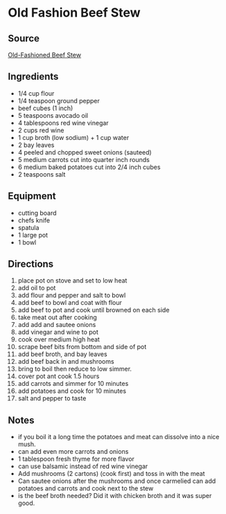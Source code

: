 ---
---


# Old Fashion Beef Stew

## Source

[Old-Fashioned Beef Stew](https://cooking.nytimes.com/recipes/4735-old-fashioned-beef-stew)

## Ingredients

- 1/4 cup flour
- 1/4 teaspoon ground pepper
- beef cubes (1 inch)
- 5 teaspoons avocado oil
- 4 tablespoons red wine vinegar
- 2 cups red wine
- 1 cup broth (low sodium) + 1 cup water
- 2 bay leaves
- 4 peeled and chopped sweet onions (sauteed)
- 5 medium carrots cut into quarter inch rounds
- 6 medium baked potatoes cut into 2/4 inch cubes
- 2 teaspoons salt

## Equipment

- cutting board
- chefs knife
- spatula
- 1 large pot
- 1 bowl

## Directions

1. place pot on stove and set to low heat
1. add oil to pot
1. add flour and pepper and salt to bowl
1. add beef to bowl and coat with flour
1. add beef to pot and cook until browned on each side
1. take meat out after cooking
1. add add and sautee onions
1. add vinegar and wine to pot
1. cook over medium high heat
1. scrape beef bits from bottom and side of pot
1. add beef broth, and bay leaves
1. add beef back in and mushrooms
1. bring to boil then reduce to low simmer.
1. cover pot ant cook 1.5 hours
1. add carrots and simmer for 10 minutes
1. add potatoes and cook for 10 minutes
1. salt and pepper to taste


## Notes

- if you boil it a long time the potatoes and meat can dissolve into a nice mush.
- can add even more carrots and onions
- 1 tablespoon fresh thyme for more flavor
- can use balsamic instead of red wine vinegar
- Add mushrooms (2 cartons) (cook first) and toss in with the meat
- Can sautee onions after the mushrooms and once carmelied can add potatoes and carrots and cook next to the stew
- is the beef broth needed? Did it with chicken broth and it was super good.